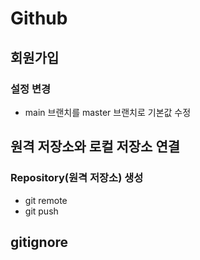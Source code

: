 # Github

## 회원가입

### 설정 변경

* main 브랜치를 master 브랜치로 기본값 수정





## 원격 저장소와 로컬 저장소 연결

### Repository(원격 저장소) 생성

* git remote
* git push



## gitignore

